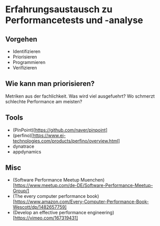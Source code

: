 # Erfahrungsaustausch zu Performancetests und -analyse

## Vorgehen
- Identifizieren
- Priorisieren
- Programmieren
- Verifizieren

## Wie kann man priorisieren?
Metriken aus der fachlichkeit. Was wird viel ausgefuehrt? Wo schmerzt schlechte Performance am meisten?




## Tools
- (PinPoint)[https://github.com/naver/pinpoint]
- (perfino)[https://www.ej-technologies.com/products/perfino/overview.html]
- dynatrace
- appdynamics


## Misc
- (Software Performance Meetup Muenchen)[https://www.meetup.com/de-DE/Software-Performance-Meetup-Group/]
- (The every computer performance book)[https://www.amazon.com/Every-Computer-Performance-Book-Wescott/dp/1482657759]
- (Develop an effective performance engineering)[https://vimeo.com/167319431]
